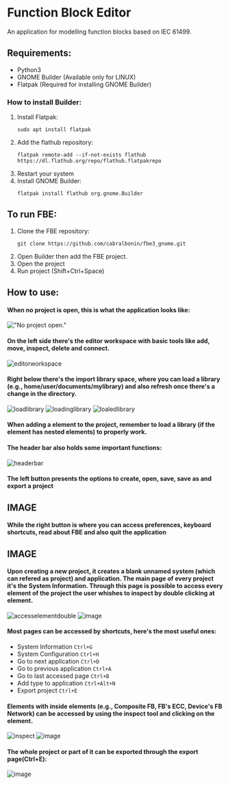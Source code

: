 # Function Block Editor

An application for modelling function blocks based on IEC 61499. 

## Requirements:
 - Python3
 - GNOME Builder (Available only for LINUX)
 - Flatpak (Required for installing GNOME Builder)
    
### How to install Builder:
 1. Install Flatpak:
    ```
    sudo apt install flatpak
    ```
 3. Add the flathub repository:
    ```
    flatpak remote-add --if-not-exists flathub https://dl.flathub.org/repo/flathub.flatpakrepo
    ```
 4. Restart your system
 5. Install GNOME Builder:
    ```
    flatpak install flathub org.gnome.Builder
    ```

## To run FBE:
 1. Clone the FBE repository:
    ```
    git clone https://github.com/cabralbonin/fbe3_gnome.git
    ```
 3. Open Builder then add the FBE project.
 4. Open the project
 5. Run project (Shift+Ctrl+Space)

## How to use:
#### When no project is open, this is what the application looks like:
!["No project open."](https://github.com/user-attachments/assets/063bae90-5ae6-4098-8046-632c894e5f50)

#### On the left side there's the editor workspace with basic tools like add, move, inspect, delete and connect. 
![editorworkspace](https://github.com/user-attachments/assets/ba16acda-1554-4ab0-b3c4-74049b2f5d5c)

#### Right below there's the import library space, where you can load a library (e.g., home/user/documents/mylibrary) and also refresh once there's a change in the directory.
![loadlibrary](https://github.com/user-attachments/assets/04dc3313-73e9-4332-a20b-f762cf60ae1f) 
![loadinglibrary](https://github.com/user-attachments/assets/5c9c80bc-5cfe-4c0c-a33c-1596eb74d66d)
![loaledlibrary](https://github.com/user-attachments/assets/9ed03a2f-88ba-48f1-accb-fc3918b41ae2)
#### When adding a element to the project, remember to load a library (if the element has nested elements) to properly work.

#### The header bar also holds some important functions:
![headerbar](https://github.com/user-attachments/assets/c9778672-4c1f-4199-93f0-c160ca552779)

#### The left button presents the options to create, open, save, save as and export a project
## IMAGE
#### While the right button is where you can access preferences, keyboard shortcuts, read about FBE and also quit the application 
## IMAGE


#### Upon creating a new project, it creates a blank unnamed system (which can refered as project) and application. The main page of every project it's the System Information. Through this page is possible to access every element of the project the user whishes to inspect by double clicking at element.
![accesselementdouble](https://github.com/user-attachments/assets/28aff462-35e5-478d-88c7-76f85f3e0805)
![image](https://github.com/user-attachments/assets/72f2c940-6569-42c8-806b-093317cc23ad)

#### Most pages can be accessed by shortcuts, here's the most useful ones:
- System Information `Ctrl+G`
- System Configuration `Ctrl+H`
- Go to next application `Ctrl+D`
- Go to previous application `Ctrl+A`
- Go to last accessed page `Ctrl+B`
- Add type to application `Ctrl+Alt+N`
- Export project `Ctrl+E`

#### Elements with inside elements (e.g., Composite FB, FB's ECC, Device's FB Network) can be accessed by using the inspect tool and clicking on the element.
![inspect](https://github.com/user-attachments/assets/1d17a924-6960-4327-bf60-186cdcf0d16d)
![image](https://github.com/user-attachments/assets/6e4f72ff-a5fa-42c5-a34e-7c2f164ffb68)

#### The whole project or part of it can be exported through the export page(Ctrl+E):
![image](https://github.com/user-attachments/assets/979f62e8-1759-4cc2-af8c-70cfce70df18)

